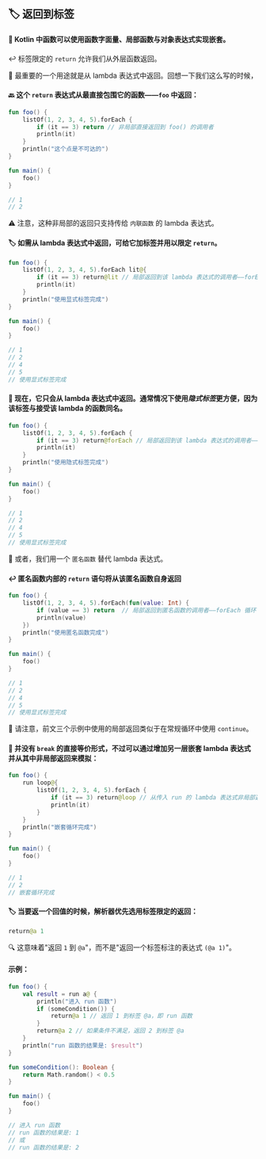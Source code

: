 ## 🏷️ 返回到标签

#### 🔄 Kotlin 中函数可以使用函数字面量、局部函数与对象表达式实现嵌套。

↩️ 标签限定的 `return` 允许我们从外层函数返回。

🔑 最重要的一个用途就是从 lambda 表达式中返回。回想一下我们这么写的时候，

#### 🔙 这个 `return` 表达式从最直接包围它的函数——`foo` 中返回：

```kotlin
fun foo() {
    listOf(1, 2, 3, 4, 5).forEach {
        if (it == 3) return // 非局部直接返回到 foo() 的调用者
        println(it)
    }
    println("这个点是不可达的")
}

fun main() {
    foo()
}

// 1
// 2
```

⚠️ 注意，这种非局部的返回只支持传给 `内联函数` 的 lambda 表达式。

#### 🏷️ 如需从 lambda 表达式中返回，可给它加标签并用以限定 `return`。

```kotlin
fun foo() {
    listOf(1, 2, 3, 4, 5).forEach lit@{
        if (it == 3) return@lit // 局部返回到该 lambda 表达式的调用者——forEach 循环
        println(it)
    }
    println("使用显式标签完成")
}

fun main() {
    foo()
}

// 1
// 2
// 4
// 5
// 使用显式标签完成
```

#### 🔄 现在，它只会从 lambda 表达式中返回。通常情况下使用*隐式标签*更方便，因为该标签与接受该 lambda 的函数同名。

```kotlin
fun foo() {
    listOf(1, 2, 3, 4, 5).forEach {
        if (it == 3) return@forEach // 局部返回到该 lambda 表达式的调用者——forEach 循环
        println(it)
    }
    println("使用隐式标签完成")
}

fun main() {
    foo()
}

// 1
// 2
// 4
// 5
// 使用显式标签完成
```

🔄 或者，我们用一个 `匿名函数` 替代 lambda 表达式。

#### ↩️ 匿名函数内部的 `return` 语句将从该匿名函数自身返回

```kotlin
fun foo() {
    listOf(1, 2, 3, 4, 5).forEach(fun(value: Int) {
        if (value == 3) return  // 局部返回到匿名函数的调用者——forEach 循环
        println(value)
    })
    println("使用匿名函数完成")
}

fun main() {
    foo()
}

// 1
// 2
// 4
// 5
// 使用显式标签完成
```
🔁 请注意，前文三个示例中使用的局部返回类似于在常规循环中使用 `continue`。

#### 🚫 并没有 `break` 的直接等价形式，不过可以通过增加另一层嵌套 lambda 表达式并从其中非局部返回来模拟：

```kotlin
fun foo() {
    run loop@{
        listOf(1, 2, 3, 4, 5).forEach {
            if (it == 3) return@loop // 从传入 run 的 lambda 表达式非局部返回
            println(it)
        }
    }
    println("嵌套循环完成")
}

fun main() {
    foo()
}

// 1
// 2
// 嵌套循环完成
```

#### 🏷️ 当要返一个回值的时候，解析器优先选用标签限定的返回：

```kotlin
return@a 1
```

🔍 这意味着"返回 `1` 到 `@a`"，而不是"返回一个标签标注的表达式 `(@a 1)`"。


#### 示例：

```kotlin
fun foo() {
    val result = run a@ {
        println("进入 run 函数")
        if (someCondition()) {
            return@a 1 // 返回 1 到标签 @a，即 run 函数
        }
        return@a 2 // 如果条件不满足，返回 2 到标签 @a
    }
    println("run 函数的结果是: $result")
}

fun someCondition(): Boolean {
    return Math.random() < 0.5
}

fun main() {
    foo()
}

// 进入 run 函数
// run 函数的结果是: 1
// 或
// run 函数的结果是: 2
```
